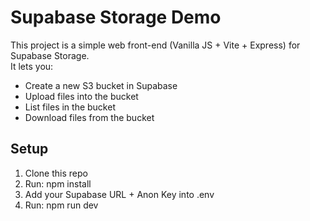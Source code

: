 # Supabase Storage Demo  
This project is a simple web front-end (Vanilla JS + Vite + Express) for Supabase Storage.  
It lets you:
- Create a new S3 bucket in Supabase
- Upload files into the bucket
- List files in the bucket
- Download files from the bucket

## Setup
1. Clone this repo
2. Run: npm install
3. Add your Supabase URL + Anon Key into .env
4. Run: npm run dev


